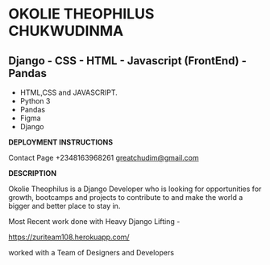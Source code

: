 # OKOLIE THEOPHILUS CHUKWUDINMA 

## Django - CSS - HTML - Javascript (FrontEnd) - Pandas

- HTML,CSS and JAVASCRIPT.
- Python 3
- Pandas
- Figma
- Django

**DEPLOYMENT INSTRUCTIONS**


Contact Page 
+2348163968261
greatchudim@gmail.com


**DESCRIPTION**

Okolie Theophilus is a Django Developer who is looking for opportunities for growth, bootcamps and projects to contribute to and make the world a bigger and better place to stay in.


Most Recent work done with Heavy Django Lifting - 

https://zuriteam108.herokuapp.com/

worked with a Team of Designers and Developers 
